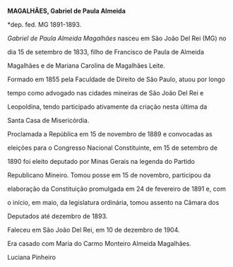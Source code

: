 **MAGALHÃES, Gabriel de Paula Almeida**



\*dep. fed. MG 1891-1893.



*Gabriel de Paula Almeida Magalhães* nasceu em São João Del Rei (MG) no

dia 15 de setembro de 1833, filho de Francisco de Paula de Almeida

Magalhães e de Mariana Carolina de Magalhães Leite.



Formado em 1855 pela Faculdade de Direito de São Paulo, atuou por longo

tempo como advogado nas cidades mineiras de São João Del Rei e

Leopoldina, tendo participado ativamente da criação nesta última da

Santa Casa de Misericórdia.



Proclamada a República em 15 de novembro de 1889 e convocadas as

eleições para o Congresso Nacional Constituinte, em 15 de setembro de

1890 foi eleito deputado por Minas Gerais na legenda do Partido

Republicano Mineiro. Tomou posse em 15 de novembro, participou da

elaboração da Constituição promulgada em 24 de fevereiro de 1891 e, com

o início, em maio, da legislatura ordinária, tomou assento na Câmara dos

Deputados até dezembro de 1893.



Faleceu em São João Del Rei, em 10 de dezembro de 1904.



Era casado com Maria do Carmo Monteiro Almeida Magalhães.



Luciana Pinheiro



